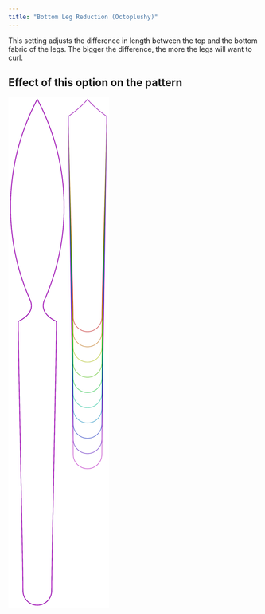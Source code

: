 ```yaml
---
title: "Bottom Leg Reduction (Octoplushy)"
---
```


This setting adjusts the difference in length between the top and the bottom fabric of the legs. The bigger the difference, the more the legs will want to curl.

## Effect of this option on the pattern

![This image shows the effect of this option by superimposing several variants that have a different value for this option](octoplushy_bottomlegreductionplushy_sample.svg "Effect of this option on the pattern")
